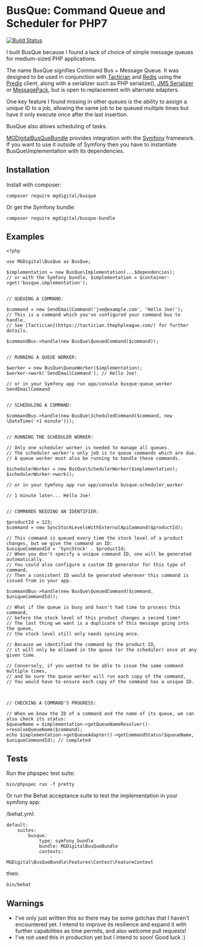 BusQue: Command Queue and Scheduler for PHP7
============================================

[![Build Status](https://travis-ci.org/mgdigital/BusQue.svg?branch=master)](https://travis-ci.org/mgdigital/BusQue)

I built BusQue because I found a lack of choice of simple message queues for medium-sized PHP applications.

The name BusQue signifies Command Bus + Message Queue. It was designed to be used in conjunction with [Tactician](https://github.com/thephpleague/tactician) and [Redis](http://redis.io/) using the [Predis](https://github.com/nrk/predis) client, along with a serializer such as PHP serialize(), [JMS Serializer](https://github.com/schmittjoh/serializer) or [MessagePack](https://github.com/rybakit/msgpack.php), but is open to replacement with alternate adapters.

One key feature I found missing in other queues is the ability to assign a unique ID to a job, allowing the same job to be queued multiple times but have it only execute once after the last insertion.

BusQue also allows scheduling of tasks.

[MGDigitalBusQueBundle](https://github.com/mgdigital/BusQueBundle) provides integration with the [Symfony](http://symfony.com/) framework. If you want to use it outside of Symfony then you have to instantiate BusQue\Implementation with its dependencies.

Installation
------------

Install with composer:

    composer require mgdigital/busque
    
Or get the Symfony bundle:

    composer require mgdigital/busque-bundle

Examples
--------

    <?php
    
    use MGDigital\BusQue as BusQue;
    
    $implementation = new BusQue\Implementation(...$dependencies); 
    // or with the Symfony bundle, $implementation = $container->get('busque.implementation');
    
    
    // QUEUING A COMMAND:
    
    $command = new SendEmailCommand('joe@example.com', 'Hello Joe!'); 
    // This is a command which you've configured your command bus to handle,
    // See [Tactician](https://tactician.thephpleague.com/) for further details.
    
    $commandBus->handle(new BusQue\QueuedCommand($command));
    
    
    // RUNNING A QUEUE WORKER:
    
    $worker = new BusQue\QueueWorker($implementation);
    $worker->work('SendEmailCommand'); // Hello Joe!
    
    // or in your Symfony app run app/console busque:queue_worker SendEmailCommand
    
    
    // SCHEDULING A COMMAND:
    
    $commandBus->handle(new BusQue\ScheduledCommand($command, new \DateTime('+1 minute')));
    
    
    // RUNNING THE SCHEDULER WORKER:
    
    // Only one scheduler worker is needed to manage all queues.
    // The scheduler worker's only job is to queue commands which are due.
    // A queue worker must also be running to handle these commands.
    
    $schedulerWorker = new BusQue\SchedulerWorker($implementation);
    $schedulerWorker->work();
    
    // or in your Symfony app run app/console busque:scheduler_worker
    
    // 1 minute later... Hello Joe!
    
    
    // COMMANDS NEEDING AN IDENTIFIER:
    
    $productId = 123;
    $command = new SyncStockLevelsWithExternalApiCommand($productId);
    
    // This command is queued every time the stock level of a product changes, but we give the command an ID:
    $uniqueCommandId = 'SyncStock' . $productId; 
    // When you don't specify a unique command ID, one will be generated automatically.
    // You could also configure a custom ID generator for this type of command,
    // Then a consistent ID would be generated wherever this command is issued from in your app.
    
    $commandBus->handle(new BusQue\QueuedCommand($command, $uniqueCommandId));
    
    // What if the queue is busy and hasn't had time to process this command,
    // before the stock level of this product changes a second time?
    // The last thing we want is a duplicate of this message going into the queue, 
    // the stock level still only needs syncing once.
    
    // Because we identified the command by the product ID, 
    // it will only be allowed in the queue (or the scheduler) once at any given time.
    
    // Conversely, if you wanted to be able to issue the same command multiple times, 
    // and be sure the queue worker will run each copy of the command,
    // You would have to ensure each copy of the command has a unique ID.
     
    
    
    // CHECKING A COMMAND'S PROGRESS:
    
    // When we know the ID of a command and the name of its queue, we can also check its status:
    $queueName = $implementation->getQueueNameResolver()->resolveQueueName($command);
    echo $implementation->getQueueAdapter()->getCommandStatus($queueName, $uniqueCommandId); // completed
    

Tests
-----

Run the phpspec test suite:

    bin/phpspec run -f pretty

Or run the Behat acceptance suite to test the implementation in your symfony app:

/behat.yml:

    default:
        suites:
            busque:
                type: symfony_bundle
                bundle: MGDigitalBusQueBundle
                contexts:
                    - MGDigital\BusQueBundle\Features\Context\FeatureContext

then:

    bin/behat

Warnings
--------
- I've only just written this so there may be some gotchas that I haven't encountered yet. I intend to improve its resilience and expand it with further capabilities as time permits, and also welcome pull requests!
- I've not used this in production yet but I intend to soon! Good luck :)